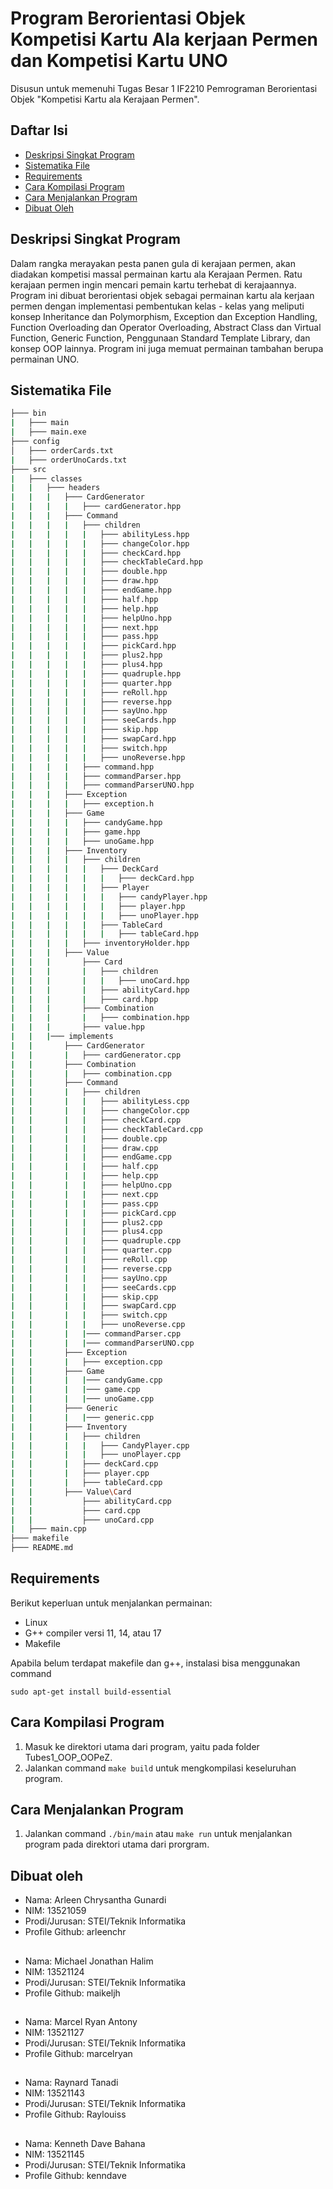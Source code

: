 # Program Berorientasi Objek Kompetisi Kartu Ala kerjaan Permen dan Kompetisi Kartu UNO
Disusun untuk memenuhi Tugas Besar 1 IF2210 Pemrograman Berorientasi Objek "Kompetisi Kartu ala Kerajaan Permen".

## Daftar Isi
* [Deskripsi Singkat Program](#deskripsi-singkat-program)
* [Sistematika File](#sistematika-file)
* [Requirements](#requirements)
* [Cara Kompilasi Program](#cara-kompilasi-program)
* [Cara Menjalankan Program](#cara-menjalankan-program)
* [Dibuat Oleh](#dibuat-oleh)

## Deskripsi Singkat Program
Dalam rangka merayakan pesta panen gula di kerajaan permen, akan diadakan kompetisi massal permainan kartu ala Kerajaan Permen. Ratu kerajaan permen ingin mencari pemain kartu terhebat di kerajaannya. Program ini dibuat berorientasi objek sebagai permainan kartu ala kerjaan permen dengan implementasi pembentukan kelas - kelas yang meliputi konsep Inheritance dan Polymorphism, Exception dan Exception Handling, Function Overloading dan Operator Overloading, Abstract Class dan Virtual Function, Generic Function, Penggunaan Standard Template Library, dan konsep OOP lainnya. Program ini juga memuat permainan tambahan berupa permainan UNO.

## Sistematika File
```bash
├─── bin
|   ├─── main
|   ├─── main.exe
├─── config
│   ├─── orderCards.txt
|   ├─── orderUnoCards.txt
├─── src
|   ├─── classes
|   |   ├─── headers
|   |   |   ├─── CardGenerator
|   |   |   |   ├─── cardGenerator.hpp
|   |   |   ├─── Command
|   |   |   |   ├─── children
|   |   |   |   |   ├─── abilityLess.hpp
|   |   |   |   |   ├─── changeColor.hpp
|   |   |   |   |   ├─── checkCard.hpp
|   |   |   |   |   ├─── checkTableCard.hpp
|   |   |   |   |   ├─── double.hpp
|   |   |   |   |   ├─── draw.hpp
|   |   |   |   |   ├─── endGame.hpp
|   |   |   |   |   ├─── half.hpp
|   |   |   |   |   ├─── help.hpp
|   |   |   |   |   ├─── helpUno.hpp
|   |   |   |   |   ├─── next.hpp
|   |   |   |   |   ├─── pass.hpp
|   |   |   |   |   ├─── pickCard.hpp
|   |   |   |   |   ├─── plus2.hpp
|   |   |   |   |   ├─── plus4.hpp
|   |   |   |   |   ├─── quadruple.hpp
|   |   |   |   |   ├─── quarter.hpp
|   |   |   |   |   ├─── reRoll.hpp
|   |   |   |   |   ├─── reverse.hpp
|   |   |   |   |   ├─── sayUno.hpp
|   |   |   |   |   ├─── seeCards.hpp
|   |   |   |   |   ├─── skip.hpp
|   |   |   |   |   ├─── swapCard.hpp
|   |   |   |   |   ├─── switch.hpp
|   |   |   |   |   ├─── unoReverse.hpp
|   |   |   |   ├─── command.hpp
|   |   |   |   ├─── commandParser.hpp
|   |   |   |   ├─── commandParserUNO.hpp
|   |   |   ├─── Exception
|   |   |   |   ├─── exception.h
|   |   |   ├─── Game
|   |   |   |   ├─── candyGame.hpp
|   |   |   |   ├─── game.hpp
|   |   |   |   ├─── unoGame.hpp
|   |   |   ├─── Inventory
|   |   |   |   ├─── children
|   |   |   |   |   ├─── DeckCard
|   |   |   |   |   |   ├─── deckCard.hpp
|   |   |   |   |   ├─── Player
|   |   |   |   |   |   ├─── candyPlayer.hpp
|   |   |   |   |   |   ├─── player.hpp
|   |   |   |   |   |   ├─── unoPlayer.hpp
|   |   |   |   |   ├─── TableCard
|   |   |   |   |   |   ├─── tableCard.hpp
|   |   |   |   ├─── inventoryHolder.hpp
|   |   |   ├─── Value
|   |   |       ├─── Card
|   |   |       |   ├─── children
|   |   |       |   |   ├─── unoCard.hpp
|   |   |       |   ├─── abilityCard.hpp
|   |   |       |   ├─── card.hpp
|   |   |       ├─── Combination
|   |   |       |   ├─── combination.hpp
|   |   |       ├─── value.hpp
|   |   |─── implements
|   |       ├─── CardGenerator
|   |       |   ├─── cardGenerator.cpp
|   |       ├─── Combination
|   |       |   ├─── combination.cpp
|   |       ├─── Command
|   |       |   ├─── children
|   |       |   |   ├─── abilityLess.cpp
|   |       |   |   ├─── changeColor.cpp
|   |       |   |   ├─── checkCard.cpp
|   |       |   |   ├─── checkTableCard.cpp
|   |       |   |   ├─── double.cpp
|   |       |   |   ├─── draw.cpp
|   |       |   |   ├─── endGame.cpp
|   |       |   |   ├─── half.cpp
|   |       |   |   ├─── help.cpp
|   |       |   |   ├─── helpUno.cpp
|   |       |   |   ├─── next.cpp
|   |       |   |   ├─── pass.cpp
|   |       |   |   ├─── pickCard.cpp
|   |       |   |   ├─── plus2.cpp
|   |       |   |   ├─── plus4.cpp
|   |       |   |   ├─── quadruple.cpp
|   |       |   |   ├─── quarter.cpp
|   |       |   |   ├─── reRoll.cpp
|   |       |   |   ├─── reverse.cpp
|   |       |   |   ├─── sayUno.cpp
|   |       |   |   ├─── seeCards.cpp
|   |       |   |   ├─── skip.cpp
|   |       |   |   ├─── swapCard.cpp
|   |       |   |   ├─── switch.cpp
|   |       |   |   ├─── unoReverse.cpp
|   |       |   |─── commandParser.cpp
|   |       |   |─── commandParserUNO.cpp
|   |       ├─── Exception
|   |       |   ├─── exception.cpp
|   |       ├─── Game
|   |       |   |─── candyGame.cpp
|   |       |   |─── game.cpp
|   |       |   |─── unoGame.cpp
|   |       ├─── Generic
|   |       |   |─── generic.cpp
|   |       ├─── Inventory
|   |       |   ├─── children
|   |       |   |   ├─── CandyPlayer.cpp
|   |       |   |   ├─── unoPlayer.cpp
|   |       |   ├─── deckCard.cpp
|   |       |   ├─── player.cpp
|   |       |   ├─── tableCard.cpp
|   |       ├─── Value\Card
|   |           ├─── abilityCard.cpp
|   |           ├─── card.cpp
|   |           ├─── unoCard.cpp
|   ├─── main.cpp
├─── makefile
├─── README.md
```
## Requirements
Berikut keperluan untuk menjalankan permainan: 
* Linux
* G++ compiler versi 11, 14, atau 17
* Makefile

Apabila belum terdapat makefile dan g++, instalasi bisa menggunakan command

`sudo apt-get install build-essential`

## Cara Kompilasi Program
1. Masuk ke direktori utama dari program, yaitu pada folder Tubes1_OOP_OOPeZ.
2. Jalankan command `make build` untuk mengkompilasi keseluruhan program.

## Cara Menjalankan Program
1. Jalankan command `./bin/main` atau `make run` untuk menjalankan program pada direktori utama dari prorgram.

## Dibuat oleh
* Nama: Arleen Chrysantha Gunardi
* NIM: 13521059
* Prodi/Jurusan: STEI/Teknik Informatika
* Profile Github: arleenchr
##
* Nama: Michael Jonathan Halim
* NIM: 13521124
* Prodi/Jurusan: STEI/Teknik Informatika
* Profile Github: maikeljh
##
* Nama: Marcel Ryan Antony
* NIM: 13521127
* Prodi/Jurusan: STEI/Teknik Informatika
* Profile Github: marcelryan
##
* Nama: Raynard Tanadi
* NIM: 13521143
* Prodi/Jurusan: STEI/Teknik Informatika
* Profile Github: Raylouiss
##
* Nama: Kenneth Dave Bahana
* NIM: 13521145
* Prodi/Jurusan: STEI/Teknik Informatika
* Profile Github: kenndave
